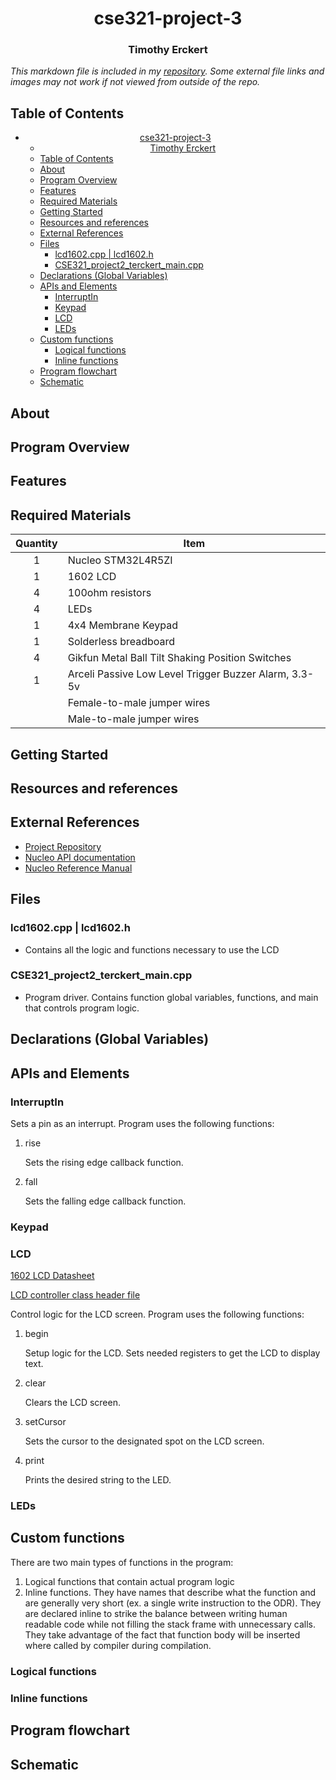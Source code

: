 # <center>cse321-project-3</center>
### <center>Timothy Erckert</center>
*This markdown file is included in my [repository](https://github.com/terckert/cse321-project-3). Some external file links and images may not work if not viewed from outside of the repo.*

## Table of Contents
- [<center>cse321-project-3</center>](#centercse321-project-3center)
    - [<center>Timothy Erckert</center>](#centertimothy-erckertcenter)
  - [Table of Contents](#table-of-contents)
  - [About](#about)
  - [Program Overview](#program-overview)
  - [Features](#features)
  - [Required Materials](#required-materials)
  - [Getting Started](#getting-started)
  - [Resources and references](#resources-and-references)
  - [External References](#external-references)
  - [Files](#files)
    - [lcd1602.cpp | lcd1602.h](#lcd1602cpp--lcd1602h)
    - [CSE321_project2_terckert_main.cpp](#cse321_project2_terckert_maincpp)
  - [Declarations (Global Variables)](#declarations-global-variables)
  - [APIs and Elements](#apis-and-elements)
    - [InterruptIn](#interruptin)
    - [Keypad](#keypad)
    - [LCD](#lcd)
    - [LEDs](#leds)
  - [Custom functions](#custom-functions)
    - [Logical functions](#logical-functions)
    - [Inline functions](#inline-functions)
  - [Program flowchart](#program-flowchart)
  - [Schematic](#schematic)

## About

## Program Overview

## Features

## Required Materials
| Quantity | Item                                                  |
| :------: | ----------------------------------------------------- |
|    1     | Nucleo STM32L4R5ZI                                    |
|    1     | 1602 LCD                                              |
|    4     | 100ohm resistors                                      |
|    4     | LEDs                                                  |
|    1     | 4x4 Membrane Keypad                                   |
|    1     | Solderless breadboard                                 |
|    4     | Gikfun Metal Ball Tilt Shaking Position Switches      |
|    1     | Arceli Passive Low Level Trigger Buzzer Alarm, 3.3-5v |
|          | Female-to-male jumper wires                           |
|          | Male-to-male jumper wires                             |

## Getting Started

## Resources and references

## External References
- [Project Repository](hhttps://github.com/terckert/cse321-project-3)
- [Nucleo API documentation](https://os.mbed.com/docs/mbed-os/v6.15/apis/index.html)
- [Nucleo Reference Manual](https://www.st.com/resource/en/reference_manual/dm00310109-stm32l4-series-advanced-armbased-32bit-mcus-stmicroelectronics.pdf)

## Files

### lcd1602.cpp | lcd1602.h
- Contains all the logic and functions necessary to use the LCD

### CSE321_project2_terckert_main.cpp
- Program driver. Contains function global variables, functions, and main that controls program logic.

## Declarations (Global Variables)

## APIs and Elements
### InterruptIn
Sets a pin as an interrupt. Program uses the following functions:
1. rise
    
    Sets the rising edge callback function.
1. fall
    
    Sets the falling edge callback function.

### Keypad

### LCD

[1602 LCD Datasheet](/1602_LCD_Datasheet.pdf)

[LCD controller class header file](/lcd1602.h)

Control logic for the LCD screen. Program uses the following functions:
1. begin
    
    Setup logic for the LCD. Sets needed registers to get the LCD to display text.
1. clear
    
    Clears the LCD screen.
1. setCursor
    
    Sets the cursor to the designated spot on the LCD screen.
1. print
    
    Prints the desired string to the LED.
### LEDs

## Custom functions
There are two main types of functions in the program:
1. Logical functions that contain actual program logic
2. Inline functions.  They have names that describe what the function and are generally very short (ex. a single write instruction to the ODR). They are declared inline to strike the balance between writing human readable code while not filling the stack frame with unnecessary calls. They take advantage of the fact that function body will be inserted where called by compiler during compilation. 

### Logical functions

### Inline functions

## Program flowchart

## Schematic

